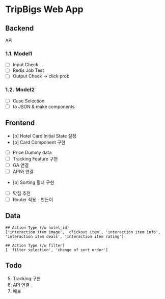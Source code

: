 # TripBigs Web App

## Backend

API

### 1.1. Model1
- [ ] Input Check
- [ ] Redis Job Test
- [ ] Output Check -> click prob

### 1.2. Model2
- [ ] Case Selection
- [ ] to JSON & make components

## Frontend

- [o] Hotel Card Initial State 설정
- [o] Card Component 구현

- [ ] Price Dummy data
- [ ] Tracking Feature 구현
- [ ] GA 연결 
- [ ] API와 연결

- [o] Sorting 필터 구현

- [ ] 맛집 추천
- [ ] Router 적용 - 만든이

## Data

```
## Action Type (/w hotel_id)
['interaction item image', 'clickout item', 'interaction item info',
'interaction item deals', 'interaction item rating']

## Action Type (/w filter)
[ 'filter selection', 'change of sort order']
```

## Todo
<!-- 1. router
2. 호텔 이름 변경 / 한국이름 -->
<!-- 3. sorting 필터 -->
<!-- 4. flask  API -->
5. Tracking 구현
6. API 연결
7. 배포



